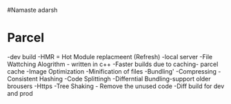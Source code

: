 #Namaste adarsh

# Parcel
-dev build
-HMR = Hot Module replacmeent (Refresh)
-local server
-File Wattching Alogrithm - written in c++
-Faster builds due to caching- parcel cache
-Image Optimization
-Minification of files
-Bundling'
-Compressing
-Consistent Hashing
-Code Splittingh
-Differntial Bundling-support older brousers
-Https
-Tree Shaking - Remove the unused code
-Diff build for dev and prod
